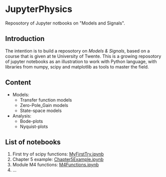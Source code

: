 # JupyterPhysics
Reposotory of Jupyter notbooks on "Models and Signals".
## Introduction
The intention is to build a reposotory on *Models & Signals*, based on a course that is given at te University of Twente. 
This is a growing reposotory of jupyter notebooks as an illustration to work with Python language, with libraries from numpy, scipy and matplotlib as tools to master the field. 
## Content
* Models:
  * Transfer function models
  * Zero-Pole_Gain models
  * State-space models
* Analysis:
  * Bode-plots
  * Nyquist-plots
  
## List of notebooks
1. First try of scipy functions: [MyFirstTry.ipynb](https://github.com/jwjvsr/JupyterPhysics/blob/master/MyFirstTry.ipynb) 
2. Chapter 5 example: [Chapter5Example.ipynb](https://github.com/jwjvsr/JupyterPhysics/blob/master/Chapter5Example.ipynb)
3. Module M4 functions: [M4Functions.ipynb](https://github.com/jwjvsr/JupyterPhysics/blob/master/M4Functions.ipynb)
4. ...
